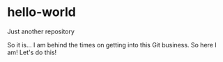 # hello-world
Just another repository

So it is...
I am behind the times on getting into this Git business.
So here I am!
Let's do this!
